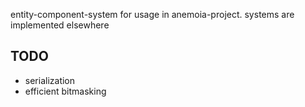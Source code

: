 entity-component-system for usage in anemoia-project. systems are implemented elsewhere

## TODO

- serialization
- efficient bitmasking